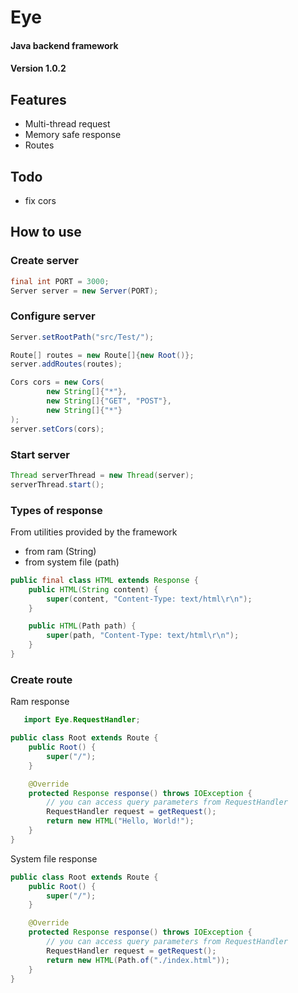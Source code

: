 # Eye 

#### Java backend framework

#### Version 1.0.2

## Features

- Multi-thread request
- Memory safe response
- Routes

## Todo

- fix cors

## How to use

### Create server

```java
final int PORT = 3000;
Server server = new Server(PORT);
```

### Configure server

```java
Server.setRootPath("src/Test/");

Route[] routes = new Route[]{new Root()};
server.addRoutes(routes);

Cors cors = new Cors(
		new String[]{"*"},
		new String[]{"GET", "POST"},
		new String[]{"*"}
);
server.setCors(cors);
```

### Start server

```java
Thread serverThread = new Thread(server);
serverThread.start();
```

### Types of response

From utilities provided by the framework

- from ram         (String)
- from system file (path)

```java
public final class HTML extends Response {
	public HTML(String content) {
		super(content, "Content-Type: text/html\r\n");
	}

	public HTML(Path path) {
		super(path, "Content-Type: text/html\r\n");
	}
}
```

### Create route

Ram response

```java
   import Eye.RequestHandler;

public class Root extends Route {
	public Root() {
		super("/");
	}

	@Override
	protected Response response() throws IOException {
		// you can access query parameters from RequestHandler
		RequestHandler request = getRequest();
		return new HTML("Hello, World!");
	}
}
```

System file response

```java
public class Root extends Route {
	public Root() {
		super("/");
	}

	@Override
	protected Response response() throws IOException {
		// you can access query parameters from RequestHandler
		RequestHandler request = getRequest();
		return new HTML(Path.of("./index.html"));
	}
}
```
